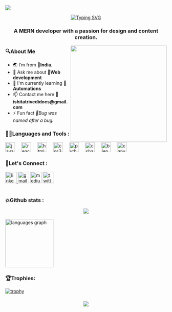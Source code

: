 ![](https://komarev.com/ghpvc/?username=Ishita-Trivedi&style=flat-square&color=00FFFF)
<p align="center"><a href="https://git.io/typing-svg"><img src="https://readme-typing-svg.demolab.com?font=Comforter&size=30&duration=4000&pause=2000&color=033E3E&background=0000000&center=true&vCenter=true&width=430&lines=%F0%9F%91%8BHi+there+!%F0%9F%99%86%E2%80%8D%E2%99%80%EF%B8%8FI'm+Ishita+(She%2FHer)!" alt="Typing SVG" /></a></p>

<h3 align="center">A MERN developer with a passion for design and content creation.</h3> 

<img align="right" height="300" src="https://user-images.githubusercontent.com/59734313/157189039-c09b3e38-9f42-42c0-ab54-14f1574190a7.gif"  />

###
<h3>🔍About Me</h3>
<ul>
  <li>🌏 I’m from <strong>💖India.</strong></li>
  <li>💬 Ask me about <strong>🚀Web development</strong></li>
  <li>📒 I'm currently learning <strong>🤖Automations</strong></li>
  <li>📫 Contact me here <strong>📧ishitatrivedidocs@gmail.com</strong></li>
  <li>⚡ Fun fact <i>🐞Bug was named after a bug.</i></li>
</ul>
<!-- -  Get my podcast updates here:[Instagram][(https://www.linkedin.com/code_station_/)](https://www.linkedin.com/in/connect2ishita/) -->

### 👩‍💻Languages and Tools :
<div align="left">
  <img src="https://cdn.jsdelivr.net/gh/devicons/devicon/icons/javascript/javascript-original.svg" height="30" alt="javascript logo"  />
  <img width="12" />
  <img src="https://cdn.jsdelivr.net/gh/devicons/devicon/icons/react/react-original.svg" height="30" alt="react logo"  />
  <img width="12" />
  <img src="https://cdn.jsdelivr.net/gh/devicons/devicon/icons/html5/html5-original.svg" height="30" alt="html5 logo"  />
  <img width="12" />
  <img src="https://cdn.jsdelivr.net/gh/devicons/devicon/icons/css3/css3-original.svg" height="30" alt="css3 logo"  />
  <img width="12" />
  <img src="https://cdn.jsdelivr.net/gh/devicons/devicon/icons/python/python-original.svg" height="30" alt="python logo"  />
  <img width="12" />
  <img src="https://cdn.jsdelivr.net/gh/devicons/devicon/icons/csharp/csharp-original.svg" height="30" alt="csharp logo"  />
  <img width="12" />
  <img src="https://cdn.jsdelivr.net/gh/devicons/devicon/icons/blender/blender-original.svg" height="30" alt="blender logo"  />
  <img width="12" />
  <img src="https://cdn.jsdelivr.net/gh/devicons/devicon/icons/canva/canva-original.svg" height="30" alt="canva logo"  />
</div>

### 🔗Let's Connect :
<div align="left">
  <a href="https://www.linkedin.com/in/connect2ishita/" target="_blank">
    <img src="https://img.shields.io/static/v1?message=LinkedIn&logo=linkedin&label=&color=0077B5&logoColor=white&labelColor=&style=flat" height="35" alt="linkedin logo"  />
  </a>
  <img src="https://img.shields.io/static/v1?message=Gmail&logo=gmail&label=&color=D14836&logoColor=white&labelColor=&style=flat" height="35" alt="gmail logo"  />
  <img src="https://img.shields.io/static/v1?message=Medium&logo=medium&label=&color=12100E&logoColor=white&labelColor=&style=flat" height="35" alt="medium logo"  />
  <a href="https://twitter.com/IshitaTrivedi28" target="_blank">
    <img src="https://img.shields.io/static/v1?message=Twitter&logo=twitter&label=&color=1DA1F2&logoColor=white&labelColor=&style=flat" height="35" alt="twitter logo"  />
  </a>
</div>
<br>

### 💥Github stats :
  <div align="center"><img src="https://github-readme-stats.vercel.app/api?username=Ishita-Trivedi&show_icons=true&count_private=true&hide_border=true" align="center" /></div>  

<br/>  
  <img src="https://github-readme-stats.vercel.app/api/top-langs?username=Ishita-Trivedi&locale=en&hide_title=false&layout=compact&card_width=320&langs_count=5&theme=dracula&hide_border=false" height="150" alt="languages graph"  />
</div>

### 🏆Trophies:
  [![trophy](https://github-profile-trophy.vercel.app/?username=Ishita-Trivedi&theme=algolia&title=Commits,PullRequest,Repositories,Stars,Followers)](https://github-profile-trophy.vercel.app/?username=Ishita-Trivedi&theme=algolia)

###
<div align="center">
            <a href="https://www.buymeacoffee.com/Ishita-Trivedi" target="_blank" style="display: inline-block;">
                <img
                    src="https://img.shields.io/badge/Donate-Buy%20Me%20A%20Coffee-orange.svg?style=flat-square&logo=buymeacoffee" 
                    align="center"
                />
            </a></div>
<br />

